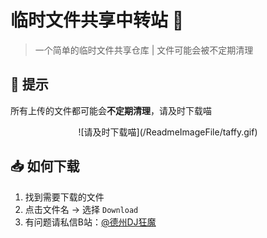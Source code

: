# 临时文件共享中转站 📁

> 一个简单的临时文件共享仓库 | 文件可能会被不定期清理

## 🚫 提示
所有上传的文件都可能会**不定期清理**，请及时下载喵  

<div align="center">
  ![请及时下载喵](/ReadmeImageFile/taffy.gif)
</div>

## 📥 如何下载
1. 找到需要下载的文件
2. 点击文件名 → 选择 `Download`
3. 有问题请私信B站：[@德州DJ狂魔](https://space.bilibili.com/348613569)